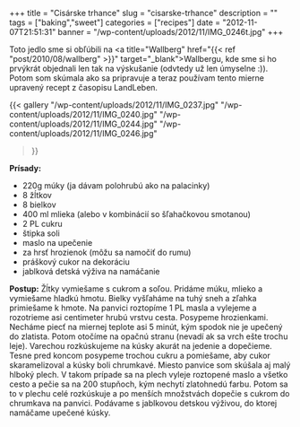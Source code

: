 +++
title = "Cisárske trhance"
slug = "cisarske-trhance"
description = ""
tags = ["baking","sweet"]
categories = ["recipes"]
date = "2012-11-07T21:51:31"
banner = "/wp-content/uploads/2012/11/IMG_0246t.jpg"
+++

Toto jedlo sme si obľúbili na <a title="Wallberg" href="{{< ref "post/2010/08/wallberg" >}}" target="_blank">Wallbergu</a>, kde sme si ho prvýkrát objednali len tak na výskušanie (odvtedy už len úmyselne :)). Potom som skúmala ako sa pripravuje a teraz používam tento mierne upravený recept z časopisu LandLeben.

{{< gallery
    "/wp-content/uploads/2012/11/IMG_0237.jpg"
    "/wp-content/uploads/2012/11/IMG_0240.jpg"
    "/wp-content/uploads/2012/11/IMG_0244.jpg"
    "/wp-content/uploads/2012/11/IMG_0246.jpg"
>}}

**Prísady:**  

* 220g múky (ja dávam polohrubú ako na palacinky)
* 8 žĺtkov
* 8 bielkov
* 400 ml mlieka (alebo v kombinácií so šľahačkovou smotanou)
* 2 PL cukru
* štipka soli
* maslo na upečenie
* za hrsť hrozienok (môžu sa namočiť do rumu)
* práškový cukor na dekoráciu
* jablková detská výživa na namáčanie

**Postup:**
Žĺtky vymiešame s cukrom a soľou. Pridáme múku, mlieko a vymiešame hladkú hmotu. Bielky vyšľaháme na
tuhý sneh a zľahka primiešame k hmote. Na panvici roztopíme 1 PL masla a vylejeme a rozotrieme asi
centimeter hrubú vrstvu cesta. Posypeme hrozienkami. Necháme piecť na miernej teplote asi 5 minút,
kým spodok nie je upečený do zlatista. Potom otočíme na opačnú stranu (nevadí ak sa vrch ešte
trochu leje). Varechou rozkúskujeme na kúsky akurát na jedenie a dopečieme. Tesne pred koncom
posypeme trochou cukru a pomiešame, aby cukor skaramelizoval a kúsky boli chrumkavé. Miesto panvice
som skúšala aj malý hlboký plech. V takom prípade sa na plech vyleje roztopené maslo a všetko cesto
a pečie sa na 200 stupňoch, kým nechytí zlatohnedú farbu. Potom sa to v plechu celé rozkúskuje a po
menších množstvách dopečie s cukrom do chrumkava na panvici. Podávame s jablkovou detskou výživou,
do ktorej namáčame upečené kúsky.
